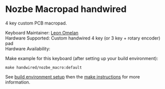 # Nozbe Macropad handwired

4 key custom PCB macropad.

Keyboard Maintainer: [Leon Omelan](https://github.com/rozPierog)  
Hardware Supported: Custom handwired 4 key (or 3 key + rotary encoder) pad  
Hardware Availability: 

Make example for this keyboard (after setting up your build environment):

    make handwired/nozbe_macro:default

See [build environment setup](https://docs.qmk.fm/#/getting_started_build_tools) then the [make instructions](https://docs.qmk.fm/#/getting_started_make_guide) for more information.
